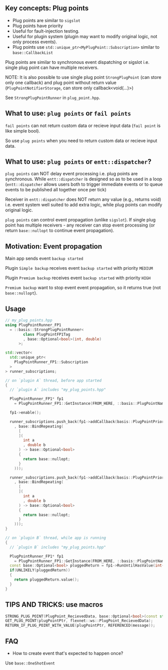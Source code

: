 ## Key concepts: Plug points

* Plug points are similar to `sigslot`
* Plug points have priority
* Useful for fault-injection testing.
* Useful for plugin system (plugin may want to modify original logic, not only process events).
* Plug points use `std::unique_ptr<MyPlugPoint::Subscription>` similar to `base::CallbackList`

Plug points are similar to synchronous event dispatching or sigslot i.e. single plug point can have multiple receivers.

NOTE: It is also possible to use single plug point `StrongPlugPoint` (can store only one callback) and plug point without return value (`PlugPointNotifierStorage`, can store only callback<void(...)>)

See `StrongPlugPointRunner` in `plug_point.hpp`.

## What to use: `plug points` or `fail points`

`fail points` can not return custom data or recieve input data (`fail point` is like simple bool).

So use `plug points` when you need to return custom data or recieve input data.

## What to use: `plug points` or `entt::dispatcher`?

`plug points` can NOT delay event processing i.e. plug points are synchronous. While `entt::dispatcher` is designed so as to be used in a loop (`entt::dispatcher` allows users both to trigger immediate events or to queue events to be published all together once per tick)

Receiver in `entt::dispatcher` does NOT return any value (e.g., returns void) i.e. event system well suited to add extra logic, while plug points can modify original logic.

`plug points` can control event propagation (unlike `sigslot`). If single plug point has multiple receivers - any receiver can stop event processing (or return `base::nullopt` to continue event propagation).

## Motivation: Event propagation

Main app sends event `backup started`

Plugin `Simple backup` receives event `backup started` with priority `MEDIUM`

Plugin `Premium backup` receives event `backup started` with priority `HIGH`

`Premium backup` want to stop event event propagation, so it returns true (not `base::nullopt`).

## Usage

```cpp
// my_plug_points.hpp
using PlugPointRunner_FP1
  = ::basis::StrongPlugPointRunner<
        class PlugPointFP1Tag
        , base::Optional<bool>(int, double)
      >;

std::vector<
  std::unique_ptr<
    PlugPointRunner_FP1::Subscription
  >
> runner_subscriptions;

// on `plugin A` thread, before app started
{
  // `plugin A` includes "my_plug_points.hpp"

  PlugPointRunner_FP1* fp1
    = PlugPointRunner_FP1::GetInstance(FROM_HERE, ::basis::PlugPointName{"fp1"});

  fp1->enable();

  runner_subscriptions.push_back(fp1->addCallback(basis::PlugPointPriority::High
    , base::BindRepeating(
      [
      ](
        int a
        , double b
      ) -> base::Optional<bool>
      {
        return base::nullopt;
      }
    )));

  runner_subscriptions.push_back(fp1->addCallback(basis::PlugPointPriority::Lowest
    , base::BindRepeating(
      [
      ](
        int a
        , double b
      ) -> base::Optional<bool>
      {
        return base::nullopt;
      }
    )));
}

// on `plugin B` thread, while app is running
{
  // `plugin B` includes "my_plug_points.hpp"

  PlugPointRunner_FP1* fp1
    = PlugPointRunner_FP1::GetInstance(FROM_HERE, ::basis::PlugPointName{"fp1"});
  const base::Optional<bool> pluggedReturn = fp1->RunUntilHasValue(int{1}, double{3.0});
  if(UNLIKELY(pluggedReturn))
  {
    return pluggedReturn.value();
  }
}
```

## TIPS AND TRICKS: use macros

```cpp
STRONG_PLUG_POINT(PlugPoint_RecievedData, base::Optional<bool>(const std::string&));
GET_PLUG_POINT(plugPointPtr, flexnet::ws::PlugPoint_RecievedData);
RETURN_IF_PLUG_POINT_WITH_VALUE(plugPointPtr, REFERENCED(message));
```

## FAQ

* How to create event that's expected to happen once?

Use `base::OneShotEvent`
